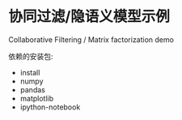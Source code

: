 # 协同过滤/隐语义模型示例
Collaborative Filtering / Matrix factorization demo

依赖的安装包:

- install 
- numpy 
- pandas 
- matplotlib 
- ipython-notebook
